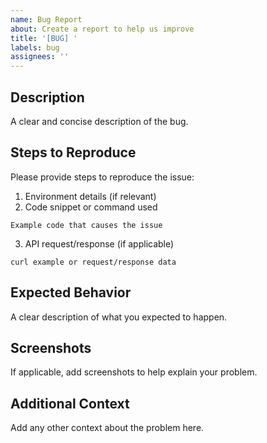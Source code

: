 ```yaml
---
name: Bug Report
about: Create a report to help us improve
title: '[BUG] '
labels: bug
assignees: ''
---
```


## Description

A clear and concise description of the bug.

## Steps to Reproduce

Please provide steps to reproduce the issue:

1. Environment details (if relevant)
2. Code snippet or command used

```
Example code that causes the issue
```

3. API request/response (if applicable)

```
curl example or request/response data
```

## Expected Behavior

A clear description of what you expected to happen.

## Screenshots

If applicable, add screenshots to help explain your problem.

## Additional Context

Add any other context about the problem here.
